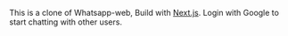 This is a clone of Whatsapp-web, Build with [Next.js](https://nextjs.org/). 
Login with Google to start chatting with other users.
